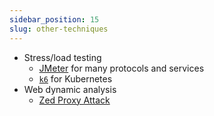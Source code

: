 ```yaml
---
sidebar_position: 15
slug: other-techniques
---
```


<!-- Keep this content syced with presentations/project.md. -->

- Stress/load testing
  - [JMeter](https://github.com/apache/jmeter) for many protocols and services
  - [`k6`](https://github.com/grafana/k6) for Kubernetes
- Web dynamic analysis
  - [Zed Proxy Attack](https://github.com/zaproxy/zaproxy)
